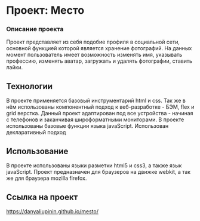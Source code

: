 # Проект: Место

### Описание проекта
Проект представляет из себя подобие профиля в социальной сети, основной функцией которой является хранение фотографий. На данных момент пользователь имеет возможность изменять имя, указывать профессию, изменять аватар, загружать и удалять фотографии, ставить лайки. 

## Технологии ##
В проекте применяется базовый инструментарий html и css. Так же в нём использованы компонентный подход к веб-разработке - БЭМ, flex и grid верстка. Данный проект адаптирован под все устройства - начиная с телефонов и заканчивая широформатными мониторами. В проекте использованы базовые функции языка javaScript. Использован декларативный подход

## Использование ##
В проекте использованы языки разметки html5 и css3, а также язык javaScript. Проект предназначен для браузеров на движке webkit, а так же для браузера mozilla firefox.

## Ссылка на проект ##
https://danyaliupinin.github.io/mesto/

